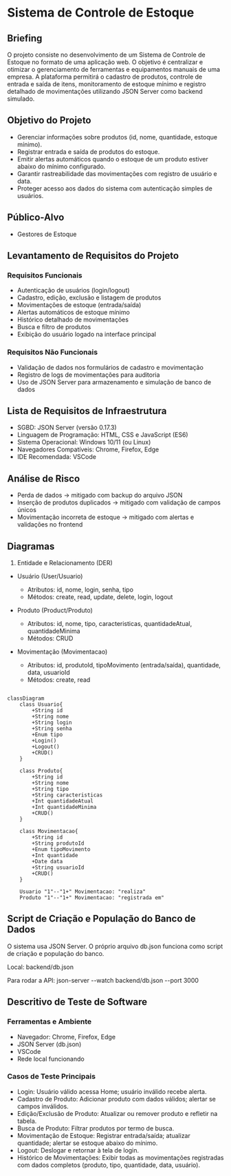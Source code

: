 # Sistema de Controle de Estoque

## Briefing

O projeto consiste no desenvolvimento de um Sistema de Controle de Estoque no formato de uma aplicação web. O objetivo é centralizar e otimizar o gerenciamento de ferramentas e equipamentos manuais de uma empresa. A plataforma permitirá o cadastro de produtos, controle de entrada e saída de itens, monitoramento de estoque mínimo e registro detalhado de movimentações utilizando JSON Server como backend simulado.

## Objetivo do Projeto

- Gerenciar informações sobre produtos (id, nome, quantidade, estoque mínimo).
- Registrar entrada e saída de produtos do estoque.
- Emitir alertas automáticos quando o estoque de um produto estiver abaixo do mínimo configurado.
- Garantir rastreabilidade das movimentações com registro de usuário e data.
- Proteger acesso aos dados do sistema com autenticação simples de usuários.

## Público-Alvo

- Gestores de Estoque

## Levantamento de Requisitos do Projeto

### Requisitos Funcionais

- Autenticação de usuários (login/logout)
- Cadastro, edição, exclusão e listagem de produtos
- Movimentações de estoque (entrada/saída)
- Alertas automáticos de estoque mínimo
- Histórico detalhado de movimentações
- Busca e filtro de produtos
- Exibição do usuário logado na interface principal

### Requisitos Não Funcionais

- Validação de dados nos formulários de cadastro e movimentação
- Registro de logs de movimentações para auditoria
- Uso de JSON Server para armazenamento e simulação de banco de dados

## Lista de Requisitos de Infraestrutura

- SGBD: JSON Server (versão 0.17.3)
- Linguagem de Programação: HTML, CSS e JavaScript (ES6)
- Sistema Operacional: Windows 10/11 (ou Linux)
- Navegadores Compatíveis: Chrome, Firefox, Edge
- IDE Recomendada: VSCode

## Análise de Risco

- Perda de dados → mitigado com backup do arquivo JSON
- Inserção de produtos duplicados → mitigado com validação de campos únicos
- Movimentação incorreta de estoque → mitigado com alertas e validações no frontend

## Diagramas
1. Entidade e Relacionamento (DER)

- Usuário (User/Usuario)
    - Atributos: id, nome, login, senha, tipo
    - Métodos: create, read, update, delete, login, logout

- Produto (Product/Produto)
    - Atributos: id, nome, tipo, caracteristicas, quantidadeAtual, quantidadeMinima
    - Métodos: CRUD

- Movimentação (Movimentacao)
    - Atributos: id, produtoId, tipoMovimento (entrada/saída), quantidade, data, usuarioId
    - Métodos: create, read

```mermaid

classDiagram
    class Usuario{
        +String id
        +String nome
        +String login
        +String senha
        +Enum tipo
        +Login()
        +Logout()
        +CRUD()
    }

    class Produto{
        +String id
        +String nome
        +String tipo
        +String caracteristicas
        +Int quantidadeAtual
        +Int quantidadeMinima
        +CRUD()
    }

    class Movimentacao{
        +String id
        +String produtoId
        +Enum tipoMovimento
        +Int quantidade
        +Date data
        +String usuarioId
        +CRUD()
    }

    Usuario "1"--"1+" Movimentacao: "realiza"
    Produto "1"--"1+" Movimentacao: "registrada em"

```
## Script de Criação e População do Banco de Dados

O sistema usa JSON Server. O próprio arquivo db.json funciona como script de criação e população do banco.

Local: backend/db.json

Para rodar a API:
json-server --watch backend/db.json --port 3000

## Descritivo de Teste de Software

### Ferramentas e Ambiente

- Navegador: Chrome, Firefox, Edge
- JSON Server (db.json)
- VSCode
- Rede local funcionando

### Casos de Teste Principais

- Login: Usuário válido acessa Home; usuário inválido recebe alerta.
- Cadastro de Produto: Adicionar produto com dados válidos; alertar se campos inválidos.
- Edição/Exclusão de Produto: Atualizar ou remover produto e refletir na tabela.
- Busca de Produto: Filtrar produtos por termo de busca.
- Movimentação de Estoque: Registrar entrada/saída; atualizar quantidade; alertar se estoque abaixo do mínimo.
- Logout: Deslogar e retornar à tela de login.
- Histórico de Movimentações: Exibir todas as movimentações registradas com dados completos (produto, tipo, quantidade, data, usuário).

